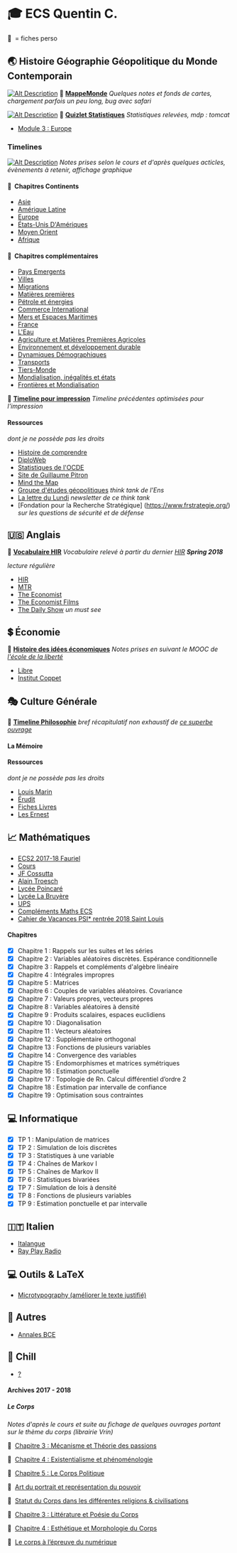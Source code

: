 # :mortar_board: **ECS Quentin C.**
:link:&nbsp; = fiches perso

## :earth_asia: **Histoire Géographie Géopolitique du Monde Contemporain**
[![Alt Description](https://raw.githubusercontent.com/Tomcattt/Tomcattt.github.io/master/vignette_1.png)](https://realtimeboard.com/app/board/o9J_k0YICf0=/)
:link:&nbsp;[__MappeMonde__](https://realtimeboard.com/app/board/o9J_k0YICf0=/)   *Quelques notes et fonds de cartes, chargement parfois un peu long, bug avec safari*

[![Alt Description](https://raw.githubusercontent.com/Tomcattt/Tomcattt.github.io/master/vignette_4.png)](https://quizlet.com/_4zman7)
:link:&nbsp;[__Quizlet Statistiques__](https://quizlet.com/_4zman7) *Statistiques relevées, mdp : tomcat*

* [Module 3 : Europe](https://tomcattt.github.io/MODULE_3_EUROPE.pdf)

### Timelines
[![Alt Description](https://raw.githubusercontent.com/Tomcattt/Tomcattt.github.io/master/vignette_2.png)](https://tomcattt.github.io/petrole_et_energie)
*Notes prises selon le cours et d'après quelques acticles, évènements à retenir, affichage graphique*
#### :link:&nbsp; Chapitres Continents
* [Asie](https://tomcattt.github.io/asie)
* [Amérique Latine](https://tomcattt.github.io/al)
* [Europe](https://tomcattt.github.io/europe)
* [États-Unis D'Amériques](https://tomcattt.github.io/eua)
* [Moyen Orient](https://tomcattt.github.io/mo)
* [Afrique](https://tomcattt.github.io/afrique)


#### :link:&nbsp; Chapitres complémentaires
* [Pays Emergents](https://tomcattt.github.io/emergents)
* [Villes](https://tomcattt.github.io/les_villes)
* [Migrations](https://tomcattt.github.io/migration)
* [Matières premières](https://tomcattt.github.io/mpremieres)
* [Pétrole et énergies](https://tomcattt.github.io/petrole_et_energie)
* [Commerce International](https://tomcattt.github.io/com)
* [Mers et Espaces Maritimes](https://tomcattt.github.io/mers)
* [France](https://tomcattt.github.io/france)
* [L'Eau](https://tomcattt.github.io/eau)
* [Agriculture et Matières Premières Agricoles](https://tomcattt.github.io/agriculture)
* [Environnement et développement durable](https://tomcattt.github.io/devdurable)
* [Dynamiques Démographiques](https://tomcattt.github.io/demographie)
* [Transports](https://tomcattt.github.io/trs)
* [Tiers-Monde](https://tomcattt.github.io/tm)
* [Mondialisation, inégalités et états](https://tomcattt.github.io/mond_et_ine)
* [Frontières et Mondialisation](https://tomcattt.github.io/frontieres)

:link:&nbsp;[__Timeline pour impression__](https://github.com/Tomcattt/Tomcattt.github.io/tree/master/print)   *Timeline précédentes optimisées pour l'impression*

#### **Ressources**
*dont je ne possède pas les droits*
* [Histoire de comprendre](https://www.dailymotion.com/playlist/x1sh0p)
* [DiploWeb](https://www.diploweb.com)
* [Statistiques de l'OCDE](https://data.oecd.org/fr/)
* [Site de Guillaume Pitron](http://www.guillaumepitron.com/)
* [Mind the Map](http://mindthemap.fr)
* [Groupe d'études géopolitiques](http://gegeurope.org) *think tank de l'Ens*
* [La lettre du Lundi](https://lldl.eu/fr/home/) *newsletter de ce think tank*
* [Fondation pour la Recherche Stratégique] (https://www.frstrategie.org/) *sur les questions de sécurité et de défense*


## :us: **Anglais**
:link:&nbsp;[__Vocabulaire HIR__](https://tomcattt.github.io/main2.pdf) *Vocabulaire relevé à partir du dernier [HIR](http://hir.harvard.edu) __Spring 2018__*

*lecture régulière*
* [HIR](http://hir.harvard.edu)
* [MTR](https://www.technologyreview.com/the-download/)
* [The Economist](https://www.economist.com)
* [The Economist Films](https://films.economist.com)
* [The Daily Show](https://www.youtube.com/watch?v=LSg_qJYoa4s&list=PLLHHcQWkLnpolBvTPKsnSUiLiWAucX48o) *un must see*


## :heavy_dollar_sign: **Économie**
:link:&nbsp;[__Histoire des idées économiques__](https://tomcattt.github.io/main.pdf)   *Notes prises en suivant le MOOC de [l'école de la liberté](http://www.ecoleliberte.fr/ressource/histoire-des-idees-economiques/)*
* [Libre](http://www.libres.org)
* [Institut Coppet](https://www.institutcoppet.org)

## :performing_arts: **Culture Générale**
:link:&nbsp;[__Timeline Philosophie__](https://tomcattt.github.io/philosophie) *bref récapitulatif non exhaustif de [ce superbe ouvrage](https://www.editions-ellipses.fr/product_info.php?products_id=6285)*

#### La Mémoire

#### **Ressources**   
*dont je ne possède pas les droits*
* [Louis Marin](http://www.louismarin.fr/spip.php?article25)
* [Érudit](https://www.erudit.org/fr/)
* [Fiches Livres](http://appli6.hec.fr/amo/)
* [Les Ernest](http://www.les-ernest.fr)

## :chart_with_upwards_trend: **Mathématiques**
* [ECS2 2017-18 Fauriel](http://ecs2-fauriel.fr/public/Cours/Integrale.pdf)
* [Cours](http://ecs2-fauriel.fr//index.php?pages/Cours)
* [JF Cossutta](http://jfcossutta.lycee-berthelot.fr)
* [Alain Troesch](http://alain.troesch.free.fr/index2012.html)
* [Lycée Poincaré](http://ecs2poincare.free.fr/index_cours_exos.html)
* [Lycée La Bruyère](http://www.rblld.fr/ecs2lb/index.php/2017-2018/td)
* [UPS](https://concours-maths-cpge.fr)
* [Compléments Maths ECS](https://fr.wikiversity.org/wiki/Complément_de_mathématiques_pour_prépa_HEC)
* [Cahier de Vacances PSI* rentrée 2018 Saint Louis](https://tomcattt.github.io/CahierVacances.pdf)

#### Chapitres
- [x] Chapitre 1 : Rappels sur les suites et les séries
- [x] Chapitre 2 : Variables aléatoires discrètes. Espérance conditionnelle
- [x] Chapitre 3 : Rappels et compléments d'algèbre linéaire
- [x] Chapitre 4 : Intégrales impropres
- [x] Chapitre 5 : Matrices
- [x] Chapitre 6 : Couples de variables aléatoires. Covariance
- [x] Chapitre 7 : Valeurs propres, vecteurs propres
- [x] Chapitre 8 : Variables aléatoires à densité
- [x] Chapitre 9 : Produits scalaires, espaces euclidiens
- [x] Chapitre 10 : Diagonalisation
- [x] Chapitre 11 : Vecteurs aléatoires
- [x] Chapitre 12 : Supplémentaire orthogonal
- [x] Chapitre 13 : Fonctions de plusieurs variables
- [x] Chapitre 14 : Convergence des variables
- [x] Chapitre 15 : Endomorphismes et matrices symétriques
- [x] Chapitre 16 : Estimation ponctuelle
- [x] Chapitre 17 : Topologie de Rn. Calcul différentiel d’ordre 2
- [X] Chapitre 18 : Estimation par intervalle de confiance
- [X] Chapitre 19 : Optimisation sous contraintes

## :computer: Informatique
- [x] TP 1 : Manipulation de matrices
- [x] TP 2 : Simulation de lois discrètes
- [X] TP 3 : Statistiques à une variable
- [X] TP 4 : Chaînes de Markov I
- [X] TP 5 : Chaînes de Markov II
- [X] TP 6 : Statistiques bivariées
- [X] TP 7 : Simulation de lois à densité
- [X] TP 8 : Fonctions de plusieurs variables
- [X] TP 9 : Estimation ponctuelle et par intervalle

## :it: **Italien**
* [Italangue](http://www.italangue.com)
* [Ray Play Radio](https://www.raiplayradio.it)

## :computer: Outils & LaTeX
* [Microtypography (améliorer le texte justifié)](https://www.wikiwand.com/en/Microtypography)

## :blue_book: **Autres**
* [Annales BCE](https://www.iscparis.com/admissions-isc-paris/master-grande-ecole/classes-preparatoires/preparations-aux-ecrits/annales/)

## :musical_note: **Chill**
* [?](https://youtu.be/PPQzctf_wIk)

#### Archives 2017 - 2018

##### Le Corps
*Notes d'après le cours et suite au fichage de quelques ouvrages portant sur le thème du corps (librairie Vrin)*

:link:&nbsp; [Chapitre 3 : Mécanisme et Théorie des passions](https://tomcattt.github.io/MECANISME_ET_THEORIE_DES_PASSIONS.pdf)

:link:&nbsp; [Chapitre 4 : Existentialisme et phénoménologie](http://tomcattt.github.io/CHAPITRE_4_EXISTENTIALISME_ET_PHENOMENOLOGIE.pdf)

:link:&nbsp; [Chapitre 5 : Le Corps Politique](https://tomcattt.github.io/LE_CORPS_POLITIQUE.pdf)

:link:&nbsp; [Art du portrait et représentation du pouvoir](https://tomcattt.github.io/Art_du_Portrait_et_Representation_du_Pouvoir.pdf)

:link:&nbsp; [Statut du Corps dans les différentes religions & civilisations](https://tomcattt.github.io/ILLUSTRATIONS_INTRODUCTION.pdf)

:link:&nbsp; [Chapitre 3 : Littérature et Poésie du Corps](https://tomcattt.github.io/ILLUSTRATIONS_CHAPITRE_3_LITTERATURE_ET_POESIE_DU_CORPS.pdf)

:link:&nbsp; [Chapitre 4 : Esthétique et Morphologie du Corps](https://tomcattt.github.io/ILLUSTRATIONS_CHAPITRE_4_ESTHETIQUE_ET_MORPHOLOGIE_DU_CORPS.pdf)

:link:&nbsp; [Le corps à l’épreuve du numérique](https://tomcattt.github.io/SENEVE_A_LEPREUVE_DU_NUMERIQUE.pdf)
